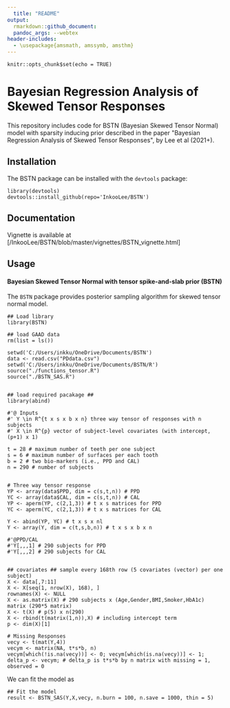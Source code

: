 ```yaml
---
  title: "README"
output: 
  rmarkdown::github_document:
  pandoc_args: --webtex
header-includes:
  - \usepackage{amsmath, amssymb, amsthm}
---
```

  
  ```{r setup, include=FALSE}
knitr::opts_chunk$set(echo = TRUE)
```

# Bayesian Regression Analysis of Skewed Tensor Responses

This repository includes code for BSTN (Bayesian Skewed Tensor Normal) model with sparsity inducing prior described in the paper "Bayesian Regression Analysis of Skewed Tensor Responses", by Lee et al (2021+).

## Installation

The BSTN package can be installed with the `devtools` package:
  
  ```{r, eval = FALSE}
library(devtools) 
devtools::install_github(repo='InkooLee/BSTN')

```
## Documentation

Vignette is available at [/InkooLee/BSTN/blob/master/vignettes/BSTN_vignette.html]

## Usage

#### Bayesian Skewed Tensor Normal with tensor spike-and-slab prior (BSTN)

The `BSTN` package provides posterior sampling algorithm for skewed tensor normal model. 

  
  ```{r, eval = FALSE}
## Load library
library(BSTN)

## load GAAD data
rm(list = ls())

setwd('C:/Users/inkku/OneDrive/Documents/BSTN')
data <- read.csv("PDdata.csv")
setwd('C:/Users/inkku/OneDrive/Documents/BSTN/R')
source("./functions_tensor.R")
source("./BSTN_SAS.R")


## load required pacakage ##
library(abind)

#'@ Inputs
#' Y \in R^{t x s x b x n} three way tensor of responses with n subjects
#' X \in R^{p} vector of subject-level covariates (with intercept, (p+1) x 1)

t = 28 # maximum number of teeth per one subject
s = 6 # maximum number of surfaces per each tooth
b = 2 # two bio-markers (i.e., PPD and CAL)
n = 290 # number of subjects


# Three way tensor response
YP <- array(data$PPD, dim = c(s,t,n)) # PPD
YC <- array(data$CAL, dim = c(s,t,n)) # CAL
YP <- aperm(YP, c(2,1,3)) # t x s matrices for PPD
YC <- aperm(YC, c(2,1,3)) # t x s matrices for CAL

Y <- abind(YP, YC) # t x s x nl
Y <- array(Y, dim = c(t,s,b,n)) # t x s x b x n

#'@PPD/CAL
#'Y[,,,1] # 290 subjects for PPD
#'Y[,,,2] # 290 subjects for CAL


## covariates ## sample every 168th row (5 covariates (vector) per one subject)
X <- data[,7:11]
X <- X[seq(1, nrow(X), 168), ]
rownames(X) <- NULL
X <- as.matrix(X) # 290 subjects x (Age,Gender,BMI,Smoker,HbA1c) matrix (290*5 matrix)
X <- t(X) # p(5) x n(290)
X <- rbind(t(matrix(1,n)),X) # including intercept term
p <- dim(X)[1]

# Missing Responses
vecy <- t(mat(Y,4))
vecym <- matrix(NA, t*s*b, n)
vecym[which(!is.na(vecy))] <- 0; vecym[which(is.na(vecy))] <- 1; delta_p <- vecym; # delta_p is t*s*b by n matrix with missing = 1, observed = 0
```

We can fit the model as 

```{r, eval = FALSE}
## Fit the model
result <- BSTN_SAS(Y,X,vecy, n.burn = 100, n.save = 1000, thin = 5)
```



